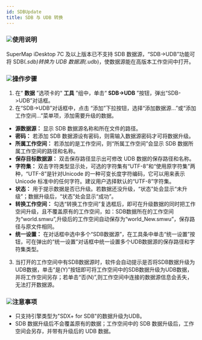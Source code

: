 ```yaml
---
id: SDBUpdate
title: SDB 与 UDB 转换
---
```

### ![](../../img/read.gif)使用说明

SuperMap iDesktop 7C 及以上版本已不支持 SDB 数据源，“SDB->UDB”功能可将 SDB(*.sdb)转换为 UDB
数据源(*.udb)，使数据源能在高版本工作空间中打开。

### ![](../../img/read.gif)操作步骤

1. 在“ **数据** ”选项卡的“ **工具** ”组中，单击“ **SDB->UDB** ”按钮，弹出“SDB->UDB”对话框。
2. 在“SDB->UDB”对话框中，点击 “添加”下拉按钮，选择“添加数据源...”或“添加工作空间...”菜单项，添加需要升级的数据。 
* **源数据源：** 显示 SDB 数据源名称和所在文件的路径。
* **密码：** 若添加 SDB 数据源设有密码，则需输入数据源密码才可将数据升级。
* **所属工作空间：** 若添加的是工作空间，则“所属工作空间”会显示 SDB 数据所属工作空间的路径和名称。
* **保存目标数据源：** 双击保存路径显示出可修改 UDB 数据的保存路径和名称。
* **字符集：** 双击字符类型显示处，可选的字符集有“UTF-8”和“使用原字符集”两种，“UTF-8”是针对Unicode 的一种可变长度字符编码，它可以用来表示 Unicode 标准中的任何字符。建议用户选择默认的“UTF-8”字符集。
* **状态：** 用于提示数据是否已升级。若数据还没升级，“状态”处会显示“未升级”；数据升级后，“状态”处会显示“成功”。
* **转换工作空间：** 勾选“转换工作空间”复选框后，即可在升级数据的同时把工作空间升级，且不覆盖原有的工作空间，如：SDB数据所在的工作空间为“world.smwu”,升级后的工作空间自动保存为“world_New.smwu”，保存路径与原文件相同。
* **统一设置：** 在对话框中选中多个“SDB数据源”，在工具条中单击“统一设置”按钮，可在弹出的“统一设置”对话框中统一设置多个UDB数据源的保存路径和字符集类型。 
3. 当打开的工作空间中有SDB数据源时，软件会自动提示是否将SDB数据升级为UDB数据，单击“是(Y)”按钮即可将工作空间中的SDB数据升级为UDB数据，并将工作空间另存；若单击“否(N)”,则工作空间中连接的数据源信息会丢失，无法打开数据源。 

### ![](../../img/note.png)注意事项

* 只支持引擎类型为"SDX+ for SDB"的数据升级为UDB。
* SDB 数据升级后不会覆盖原有的数据；工作空间中的 SDB 数据升级后，工作空间会另存，并带有升级后的 UDB 数据。



